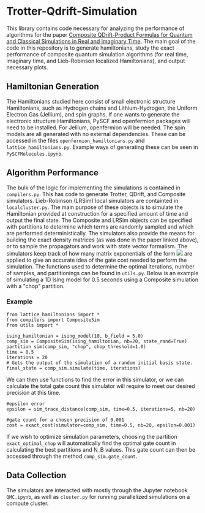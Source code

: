 # Trotter-Qdrift-Simulation

This library contains code necessary for analyzing the performance of algorithms for the paper [Composite QDrift-Product Formulas for Quantum and Classical Simulations in Real and Imaginary Time](https://arxiv.org/abs/2306.16572). The main goal of the code in this repository is to generate hamiltonians, study the exact performance of composite quantum simulation algorithms (for real time, imaginary time, and Lieb-Robinson localized Hamiltonians), and output necessary plots. 

## Hamiltonian Generation

The Hamiltonians studied here consist of small electronic structure Hamiltonians, such as Hydrogen chains and Lithium-Hydrogen, the Uniform Electron Gas (Jellium), and spin graphs. If one wants to generate the electronic structure Hamiltonians, PySCF and openfermion packages will need to be installed. For Jellium, openfermion will be needed. The spin models are all generated with no external dependencies. These can be accessed in the files `openfermion_hamiltonians.py` and `lattice_hamiltonians.py`. Example ways of generating these can be seen in `PySCFMolecules.ipynb`.

## Algorithm Performance

The bulk of the logic for implementing the simulations is contained in `compilers.py`. This has code to generate Trotter, QDrift, and Composite simulators. Lieb-Robinson (LRSim) local simulators are containted in `localcluster.py`. The main purpose of these objects is to simulate the Hamiltonian provided at construction for a specified amount of time and output the final state. The Composite and LRSim objects can be specified with partitions to determine which terms are randomly sampled and which are performed deterministically. The simulators also provide the means for building the exact density matrices (as was done in the paper linked above), or to sample the propagators and work with state vector formalism. The simulators keep track of how many matrix exponentials of the form <img src="https://render.githubusercontent.com/render/math?math=e^{-i H_i t}"> are applied to give an accurate idea of the gate cost needed to perform the simulation. The functions used to determine the optimal iterations, number of samples, and partitionings can be found in `utils.py`. Below is an example of simulating a 1D Ising model for 0.5 seconds using a Composite simulation with a "chop" partition.

### Example
```
from lattice_hamiltonians import *
from compilers import CompositeSim
from utils import *

ising_hamiltonian = ising_model(10, b_field = 5.0)
comp_sim = CompositeSim(ising_hamiltonian, nb=20, state_rand=True)
partition_sim(comp_sim, "chop", chop_threshold=1.0)
time = 0.5
iterations = 20
# Gets the output of the simulation of a random initial basis state.
final_state = comp_sim.simulate(time, iterations)
```
We can then use functions to find the error in this simulator, or we can calculate the total gate count this simulator will require to meet our desired precision at this time.

```
#epsilon error 
epsilon = sim_trace_distance(comp_sim, time=0.5, iterations=5, nb=20)

#gate count for a chosen precision of 0.001
cost = exact_cost(simulator=comp_sim, time=0.5, nb=20, epsilon=0.001)
```

If we wish to optimize simulation parameters, choosing the partition `exact_optimal_chop` will automatically find the optimal gate count in calculating the best partitions and N_B values. This gate count can then be accessed through the method `comp_sim.gate_count`. 

## Data Collection

The simulators are interacted with mostly through the Jupyter notebook `QMC.ipynb`, as well as `cluster.py` for running parallelized simulations on a compute cluster. 
